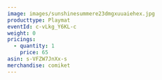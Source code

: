 ```yaml
---
image: images/sunshinesummere23dmgxuuaiehex.jpg
producttype: Playmat
eventId: c-vLkg_Y6KL-c
weight: 0
pricings:
  - quantity: 1
    price: 65
asin: s-VFZW7JnXx-s
merchandise: comiket
---
```

